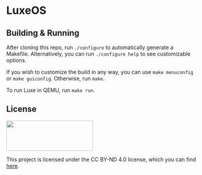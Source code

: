 # LuxeOS

## Building & Running

After cloning this repo, run `./configure` to automatically generate a Makefile.
Alternatively, you can run `./configure help` to see customizable options.

If you wish to customize the build in any way, you can use `make menuconfig` or `make guiconfig`.
Otherwise, run `make`.

To run Luxe in QEMU, run `make run`.

## License

<img src="https://upload.wikimedia.org/wikipedia/commons/f/f0/CC_BY-ND.svg" width="229" height="80">

This project is licensed under the CC BY-ND 4.0 license, which you can find [here](LICENSE.md).